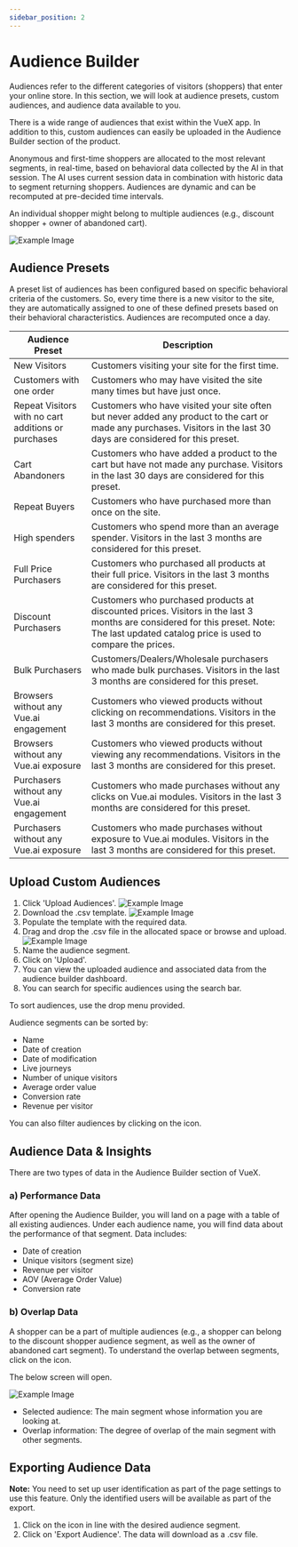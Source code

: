 ```yaml
---
sidebar_position: 2
---
```


# Audience Builder

Audiences refer to the different categories of visitors (shoppers) that enter your online store. In this section, we will look at audience presets, custom audiences, and audience data available to you.

There is a wide range of audiences that exist within the VueX app. In addition to this, custom audiences can easily be uploaded in the Audience Builder section of the product.

Anonymous and first-time shoppers are allocated to the most relevant segments, in real-time, based on behavioral data collected by the AI in that session. The AI uses current session data in combination with historic data to segment returning shoppers. Audiences are dynamic and can be recomputed at pre-decided time intervals.

An individual shopper might belong to multiple audiences (e.g., discount shopper + owner of abandoned cart).

![Example Image](https://d1r1e7xjkfj7nz.cloudfront.net/Audience1.png)

## Audience Presets

A preset list of audiences has been configured based on specific behavioral criteria of the customers. So, every time there is a new visitor to the site, they are automatically assigned to one of these defined presets based on their behavioral characteristics. Audiences are recomputed once a day.

| Audience Preset                                  | Description                                                               |
| ----------------------------------------------- | ------------------------------------------------------------------------- |
| New Visitors                                     | Customers visiting your site for the first time.                         |
| Customers with one order                        | Customers who may have visited the site many times but have just once.   |
| Repeat Visitors with no cart additions or purchases | Customers who have visited your site often but never added any product to the cart or made any purchases. Visitors in the last 30 days are considered for this preset. |
| Cart Abandoners                                  | Customers who have added a product to the cart but have not made any purchase. Visitors in the last 30 days are considered for this preset. |
| Repeat Buyers                                    | Customers who have purchased more than once on the site.                 |
| High spenders                                    | Customers who spend more than an average spender. Visitors in the last 3 months are considered for this preset. |
| Full Price Purchasers                           | Customers who purchased all products at their full price. Visitors in the last 3 months are considered for this preset. |
| Discount Purchasers                              | Customers who purchased products at discounted prices. Visitors in the last 3 months are considered for this preset. Note: The last updated catalog price is used to compare the prices. |
| Bulk Purchasers                                  | Customers/Dealers/Wholesale purchasers who made bulk purchases. Visitors in the last 3 months are considered for this preset. |
| Browsers without any Vue.ai engagement            | Customers who viewed products without clicking on recommendations. Visitors in the last 3 months are considered for this preset. |
| Browsers without any Vue.ai exposure              | Customers who viewed products without viewing any recommendations. Visitors in the last 3 months are considered for this preset. |
| Purchasers without any Vue.ai engagement          | Customers who made purchases without any clicks on Vue.ai modules. Visitors in the last 3 months are considered for this preset. |
| Purchasers without any Vue.ai exposure            | Customers who made purchases without exposure to Vue.ai modules. Visitors in the last 3 months are considered for this preset. |

## Upload Custom Audiences

1. Click 'Upload Audiences'.
![Example Image](https://d1r1e7xjkfj7nz.cloudfront.net/Audience2.png)
2. Download the .csv template.
![Example Image](https://d1r1e7xjkfj7nz.cloudfront.net/Audience3.png)
3. Populate the template with the required data.
4. Drag and drop the .csv file in the allocated space or browse and upload.
![Example Image](https://d1r1e7xjkfj7nz.cloudfront.net/Audience4.png)
5. Name the audience segment.
6. Click on 'Upload'.
7. You can view the uploaded audience and associated data from the audience builder dashboard.
8. You can search for specific audiences using the search bar.

To sort audiences, use the drop menu provided.

Audience segments can be sorted by:
- Name
- Date of creation
- Date of modification
- Live journeys
- Number of unique visitors
- Average order value
- Conversion rate
- Revenue per visitor

You can also filter audiences by clicking on the icon.

## Audience Data & Insights

There are two types of data in the Audience Builder section of VueX.

### a) Performance Data

After opening the Audience Builder, you will land on a page with a table of all existing audiences. Under each audience name, you will find data about the performance of that segment. Data includes:

- Date of creation
- Unique visitors (segment size)
- Revenue per visitor
- AOV (Average Order Value)
- Conversion rate

### b) Overlap Data

A shopper can be a part of multiple audiences (e.g., a shopper can belong to the discount shopper audience segment, as well as the owner of abandoned cart segment). To understand the overlap between segments, click on the icon.

The below screen will open.

![Example Image](https://d1r1e7xjkfj7nz.cloudfront.net/Audience6.png)

- Selected audience: The main segment whose information you are looking at.
- Overlap information: The degree of overlap of the main segment with other segments.

## Exporting Audience Data

**Note:** You need to set up user identification as part of the page settings to use this feature. Only the identified users will be available as part of the export.

1. Click on the icon in line with the desired audience segment.
2. Click on 'Export Audience'. The data will download as a .csv file.
